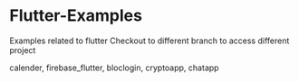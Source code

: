 # Flutter-Examples
Examples related to flutter 
Checkout to different branch to access different project

calender,
firebase_flutter,
bloclogin,
cryptoapp,
chatapp
